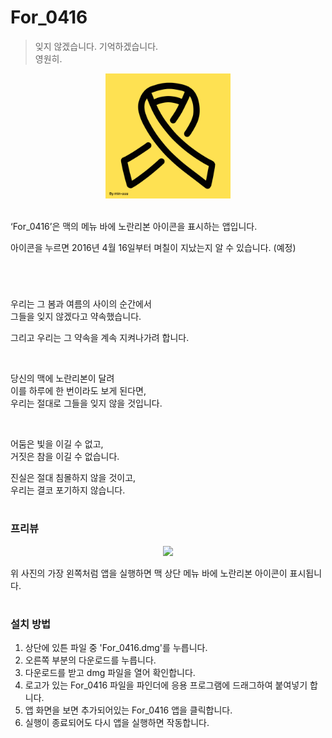 # For_0416

> 잊지 않겠습니다. 기억하겠습니다. <br>
영원히.

<p align="center">
<img width="200px" src="./image/For_0416__logo.png"/>
</p>
<br>
‘For_0416’은 맥의 메뉴 바에 노란리본 아이콘을 표시하는 앱입니다.

아이콘을 누르면 2016년 4월 16일부터 며칠이 지났는지 알 수 있습니다. (예정)

#
<br>

우리는 그 봄과 여름의 사이의 순간에서\
그들을 잊지 않겠다고 약속했습니다.

그리고 우리는 그 약속을 계속 지켜나가려 합니다.

<br>

당신의 맥에 노란리본이 달려 \
이를 하루에 한 번이라도 보게 된다면,\
우리는 절대로 그들을 잊지 않을 것입니다.

<br>

어둠은 빛을 이길 수 없고,\
거짓은 참을 이길 수 없습니다.


진실은 절대 침몰하지 않을 것이고,\
우리는 결코 포기하지 않습니다.
<br>


#

### 프리뷰
<p align="center">
<img src="./image/스크린샷 2020-08-06 오전 7.28.15.png"/>
</p>

위 사진의 가장 왼쪽처럼 앱을 실행하면 맥 상단 메뉴 바에 노란리본 아이콘이 표시됩니다.

#

### 설치 방법

1. 상단에 있튼 파일 중 'For_0416.dmg'를 누릅니다.
2. 오른쪽 부분의 다운로드를 누릅니다.
3. 다운로드를 받고 dmg 파일을 열어 확인합니다.
4. 로고가 있는 For_0416 파일을 파인더에 응용 프로그램에 드래그하여 붙여넣기 합니다.
5. 앱 화면을 보면 추가되어있는 For_0416 앱을 클릭합니다.
6. 실행이 종료되어도 다시 앱을 실행하면 작동합니다.
